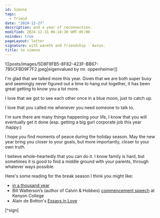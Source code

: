 ```yaml
---
id: Simone
tags:
  - friend
date: "2024-12-27"
description: and a year of reconnection.
modified: 2024-12-31 06:10:30 GMT-05:00
noindex: true
pageLayout: letter
signature: with warmth and friendship - Aaron.
title: to simone
---
```


![[posts/images/5D8F9FB5-8F82-423F-BB67-7B5CFBD9F7F2.jpeg|eigenvalued by mr. oppenheimer]]

I'm glad that we talked more this year. Given that we are both super busy and seemingly never figured out a time to hang out together,
it has been great getting to know you a lot more.

I love that we got to see each other once in a blue moon, just to catch up.

I love that you called me whenever you need someone to talk to.

I'm sure there are many things happening your life, I know that you will eventually get it done (esp. getting a big gurl corporate job this year :happy:)

I hope you find moments of peace during the holiday season. May the new year bring you closer to your goals, but more importantly, closer to your own truth.

I believe whole-heartedly that you can do it. I know family is hard, but sometimes it is good to find a middle ground with your parents, through whatever ways possible.

Here's some reading for the break season I think you might like:

- [in a thousand year](https://substack.com/home/post/p-153398563)
- Bill Watterson’s (author of Calvin & Hobbes) [commencement speech](https://web.mit.edu/jmorzins/www/C-H-speech.html?curius=1573) at Kenyon College
- Alain de Botton's [Essays in Love](https://www.alaindebotton.com/essays-in-love/)

[^sign]
